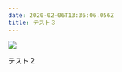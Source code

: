 ```yaml
---
date: 2020-02-06T13:36:06.056Z
title: テスト３
---
```

![](/media/2017-12-01-pork-fillet-cutlet-breaded-tonkatsu_sq.jpg)

テスト２
